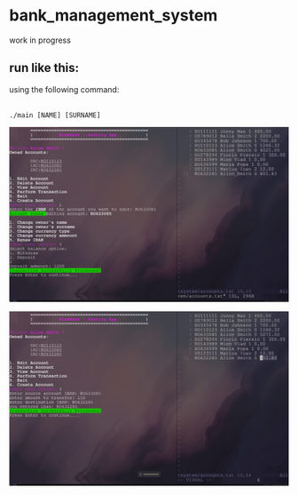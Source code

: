 # bank_management_system

work in progress

## run like this:

using the following command:
##
    ./main [NAME] [SURNAME]


<p align="center"><img src="./assets/1.png" /></a></p>
<p align="center"><img src="./assets/2.png" /></a></p>
